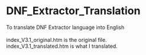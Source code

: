 # DNF_Extractor_Translation
To translate DNF Extractor language into English<br><br>
index_V3.1_original.htm is the original file.<br>
index_V3.1_translated.htm is what I translated.
